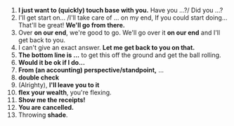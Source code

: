 1. **I just want to (quickly) touch base with you.** Have you ...?/ Did you ...?
2. I'll get start on... /I'll take care of ... on my end, If you could start doing... That'll be great! **We'll go from there.**
3. Over **on our end**, we're good to go. We'll go over it **on our end** and I'll get back to you.
4. I can't give an exact answer. **Let me get back to you on that.**
5. **The bottom line is ...** to get this off the ground and get the ball rolling.
6. **Would it be ok if I do...**
7. **From (an accounting) perspective/standpoint,** ...
8. **double check**
9. (Alrighty), **I'll leave you to it**
10. **flex your wealth**, you're flexing.
11. **Show me the receipts!**
12. **You are cancelled.**
13. Throwing **shade**.